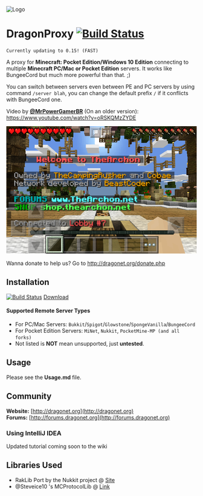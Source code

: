![Logo](http://dragonet.org/assets/img/Dragonet.png)
# DragonProxy [![Build Status](https://drone.io/github.com/DragonetMC/DragonProxy/status.png)](https://drone.io/github.com/DragonetMC/DragonProxy/latest)

```
Currently updating to 0.15! (FAST)
```

A proxy for **Minecraft: Pocket Edition/Windows 10 Edition** connecting to multiple **Minecraft PC/Mac or Pocket Edition** servers.
It works like BungeeCord but much more powerful than that. ;)

You can switch between servers even between PE and PC servers by using command `/server blah`, you can change the default prefix `/` if it conflicts with BungeeCord one. 

Video by **[@MrPowerGamerBR](https://github.com/MrPowerGamerBR)** (On an older version): https://www.youtube.com/watch?v=oRSKQMzZYDE

![Screenshot](https://raw.githubusercontent.com/DragonetMC/DragonProxy/master/screenshots/TheArchon.png)

Wanna donate to help us? Go to http://dragonet.org/donate.php

## Installation
[![Build Status](https://drone.io/github.com/DragonetMC/DragonProxy/status.png)](https://drone.io/github.com/DragonetMC/DragonProxy/files) [Download](https://drone.io/github.com/DragonetMC/DragonProxy/files)

#### Supported Remote Server Types
- For PC/Mac Servers: `Bukkit`/`Spigot`/`Glowstone`/`SpongeVanilla`/`BungeeCord`
- For Pocket Edition Servers: `MiNet`, `Nukkit`, `PocketMine-MP (and all forks)`
- Not listed is **NOT** mean unsupported, just **untested**.

## Usage
Please see the **Usage.md** file.

## Community
**Website:** [http://dragonet.org](http://dragonet.org)  
**Forums:** [http://forums.dragonet.org](http://forums.dragonet.org)


### Using IntelliJ IDEA
Updated tutorial coming soon to the wiki

## Libraries Used
* RakLib Port by the Nukkit project @ [Site](http://nukkit.cn)
* @Steveice10 's MCProtocolLib @ [Link](https://github.com/Steveice10/MCProtocolLib)
